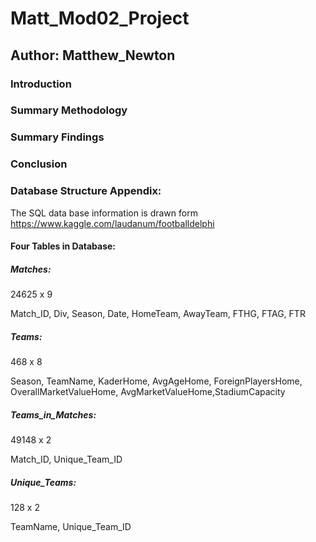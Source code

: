 # Matt_Mod02_Project

## Author: Matthew_Newton

### Introduction

### Summary Methodology

### Summary Findings

### Conclusion


### Database Structure Appendix:

The SQL data base information is drawn form https://www.kaggle.com/laudanum/footballdelphi

#### Four Tables in Database:
##### Matches:	            
24625 x 9

Match_ID, Div, Season, Date, HomeTeam, AwayTeam, FTHG, FTAG, FTR

##### Teams:	              
468	x 8

Season, TeamName, KaderHome, AvgAgeHome, ForeignPlayersHome, OverallMarketValueHome, AvgMarketValueHome,StadiumCapacity

##### Teams_in_Matches:
49148 x 2

Match_ID, Unique_Team_ID

##### Unique_Teams:
128 x 2

TeamName, Unique_Team_ID
